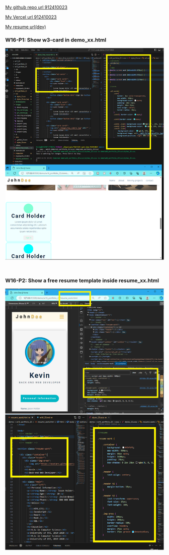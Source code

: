 [My github repo url 912410023](https://github.com/0x55xx5)

[My Vercel url 912410023](https://1121-sweb-demo-912410023.vercel.app/)

[My resume url(dev)](https://1121-sweb-demo-912410023.vercel.app/demo/w16_portfolio_23/index.html)

### W16-P1: Show w3-card in demo_xx.html

![](w16-p1.png)

```


```

### W16-P2: Show a free resume template inside resume_xx.html
 
![](w16-p3-1.png)
![](w16-p3-2.png)